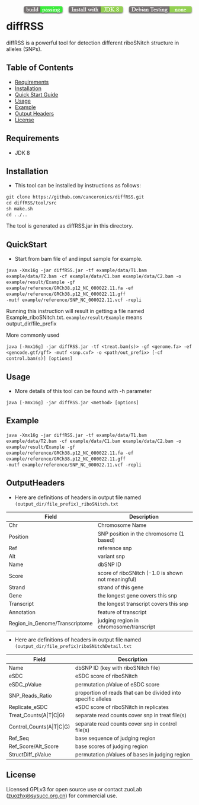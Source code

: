 <img src="icon.png" align="right" />

# diffRSS

diffRSS is a powerful tool for detection  different riboSNitch structure in alleles (SNPs).



## Table of Contents
* [Requirements](#Requirements)
* [Installation](#Installation)
* [Quick Start Guide](#QuickStart)
* [Usage](#Usage)
* [Example](#Example)
* [Output Headers](#OutputHeaders)
* [License](#License)

## Requirements

* JDK 8

## Installation

* This tool can be installed by instructions as follows:

```
git clone https://github.com/canceromics/diffRSS.git
cd diffRSS/tool/src
sh make.sh
cd ../..
```
The tool is generated as diffRSS.jar in this directory.

## QuickStart

* Start from bam file of and input sample for example.

```
java -Xmx16g -jar diffRSS.jar -tf example/data/T1.bam example/data/T2.bam -cf example/data/C1.bam example/data/C2.bam -o example/result/Example -gf example/reference/GRCh38.p12_NC_000022.11.fa -ef example/reference/GRCh38.p12_NC_000022.11.gff 
-mutf example/reference/SNP_NC_000022.11.vcf -repli
```
Running this instruction will result in getting a file named Example_riboSNitch.txt. `example/result/Example` means output_dir/file_prefix

More commonly used

```
java [-Xmx16g] -jar diffRSS.jar -tf <treat.bam(s)> -gf <genome.fa> -ef <gencode.gtf/gff> -mutf <snp.cvf> -o <path/out_prefix> [-cf control.bam(s)] [options]
```

## Usage

* More details of this tool can be found with -h parameter

```
java [-Xmx16g] -jar diffRSS.jar <method> [options]
```

## Example

```
java -Xmx16g -jar diffRSS.jar -tf example/data/T1.bam example/data/T2.bam -cf example/data/C1.bam example/data/C2.bam -o example/result/Example -gf example/reference/GRCh38.p12_NC_000022.11.fa -ef example/reference/GRCh38.p12_NC_000022.11.gff 
-mutf example/reference/SNP_NC_000022.11.vcf -repli
```

## OutputHeaders

* Here are definitions of headers in output file named `(output_dir/file_prefix)_riboSNitch.txt`

| Field       | Description                           |
| ---------- | ------------------------------------ |
| Chr | Chromosome Name|
| Position | SNP position in the chromosome (1 based) |
| Ref | reference snp |
| Alt | variant snp |
| Name | dbSNP ID |
| Score | score of riboSNitch (-1.0 is shown not meaningful) |
| Strand | strand of this gene |
| Gene | the longest gene covers this snp |
| Transcript | the longest transcript covers this snp |
| Annotation | feature of transcript |
| Region_in_Genome/Transcriptome | judging region in chromosome/transcript |

* Here are definitions of headers in output file named `(output_dir/file_prefix)riboSNitchDetail.txt`

| Field       | Description                           |
| ---------- | ------------------------------------ |
| Name | dbSNP ID (key with riboSNitch file) |
| eSDC | eSDC score of riboSNitch |
| eSDC_pValue | permutation pValue of eSDC score |
| SNP_Reads_Ratio | proportion of reads that can be divided into specific alleles |
| Replicate_eSDC | eSDC score of riboSNitch in replicates |
| Treat_Counts(A\|T\|C\|G) | separate read counts cover snp in treat file(s) |
| Control_Counts(A\|T\|C\|G) | separate read counts cover snp in control file(s) |
| Ref_Seq | base sequence of judging region |
| Ref_Score/Alt_Score | base scores of judging region |
| StructDiff_pValue | permutation pValues of bases in judging region |

## License
Licensed GPLv3 for open source use or contact zuoLab (zuozhx@sysucc.org.cn) for commercial use.
